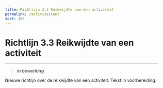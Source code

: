 ```yaml
---
title: Richtlijn 3.3 Reikwijdte van een activiteit
permalink: /activiteiten3
sort: 303
---
```


# Richtlijn 3.3 Reikwijdte van een activiteit
----------------

> _**in bewerking**_

Nieuwe richtlijn over de reikwijdte van een activiteit. Tekst in voorbereiding.

